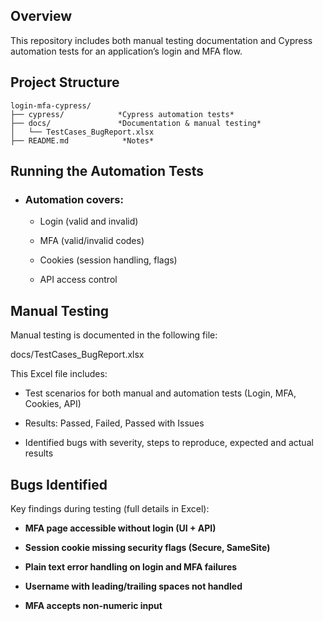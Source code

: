 ## Overview

This repository includes both manual testing documentation and Cypress automation tests for an application’s login and MFA flow.

## Project Structure

```
login-mfa-cypress/
├── cypress/            *Cypress automation tests*
├── docs/               *Documentation & manual testing*
│   └── TestCases_BugReport.xlsx
├── README.md            *Notes*

```
## Running the Automation Tests

- ### Automation covers:

  - Login (valid and invalid)

  - MFA (valid/invalid codes)

  - Cookies (session handling, flags)

  - API access control


## Manual Testing

Manual testing is documented in the following file:

docs/TestCases_BugReport.xlsx

This Excel file includes:

- Test scenarios for both manual and automation tests (Login, MFA, Cookies, API)

- Results: Passed, Failed, Passed with Issues

- Identified bugs with severity, steps to reproduce, expected and actual results


## Bugs Identified


Key findings during testing (full details in Excel):

- **MFA page accessible without login (UI + API)**

- **Session cookie missing security flags (Secure, SameSite)**

- **Plain text error handling on login and MFA failures**

- **Username with leading/trailing spaces not handled**

- **MFA accepts non-numeric input**

